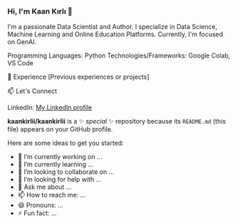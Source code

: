 ### Hi, I'm Kaan Kırlı 👋

I'm a passionate Data Scientist and Author. I specialize in Data Science, Machine Learning and Online Education Platforms. Currently, I'm focused on GenAI.

Programming Languages: Python
Technologies/Frameworks: Google Colab, VS Code

💼 Experience
    [Previous experiences or projects]

📫 Let's Connect</h2>
    
  LinkedIn: <a href="https://www.linkedin.com/in/kaank%C4%B1rl%C4%B1">My LinkedIn profile</a></li>
 
  

**kaankirlii/kaankirlii** is a ✨ _special_ ✨ repository because its `README.md` (this file) appears on your GitHub profile.

Here are some ideas to get you started:

- 🔭 I’m currently working on ...
- 🌱 I’m currently learning ...
- 👯 I’m looking to collaborate on ...
- 🤔 I’m looking for help with ...
- 💬 Ask me about ...
- 📫 How to reach me: ...
- 😄 Pronouns: ...
- ⚡ Fun fact: ...


